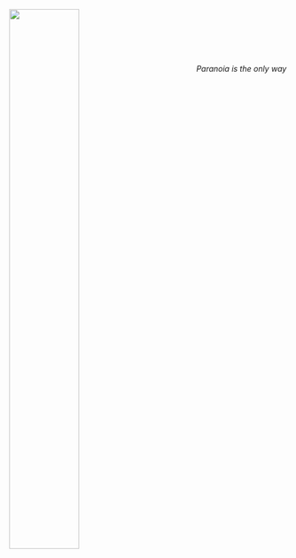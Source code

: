 <img src="https://media1.tenor.com/images/90dad4e420bd4c81fce14b03b9538f7c/tenor.gif?itemid=14604866" width="50%" align="left"/>

<br>
<br>
<br>
<br>
<br>


&nbsp;&nbsp;&nbsp;&nbsp;&nbsp;&nbsp;&nbsp;&nbsp;&nbsp;&nbsp;&nbsp;&nbsp;&nbsp;&nbsp;&nbsp;&nbsp;&nbsp;&nbsp;&nbsp;&nbsp; _Paranoia is the only way_
